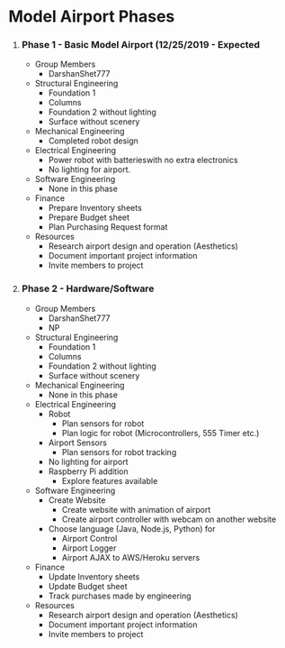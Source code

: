 # Model Airport Phases

1. ### Phase 1 - Basic Model Airport (12/25/2019 - Expected 
   * Group Members
      * DarshanShet777
   * Structural Engineering
      * Foundation 1
      * Columns
      * Foundation 2 without lighting
      * Surface without scenery
   * Mechanical Engineering
      * Completed robot design
   * Electrical Engineering
      * Power robot with batterieswith no extra electronics
      * No lighting for airport.
   * Software Engineering
      * None in this phase
   * Finance
      * Prepare Inventory sheets
      * Prepare Budget sheet
      * Plan Purchasing Request format
   * Resources
      * Research airport design and operation (Aesthetics)
      * Document important project information
      * Invite members to project

1. ### Phase 2 - Hardware/Software
   * Group Members
      * DarshanShet777
      * NP
   * Structural Engineering
      * Foundation 1
      * Columns
      * Foundation 2 without lighting
      * Surface without scenery
   * Mechanical Engineering
      * None in this phase
   * Electrical Engineering
      * Robot
         * Plan sensors for robot
         * Plan logic for robot (Microcontrollers, 555 Timer etc.)
      * Airport Sensors
         * Plan sensors for robot tracking
      * No lighting for airport
      * Raspberry Pi addition
         * Explore features available
   * Software Engineering
      * Create Website
         * Create website with animation of airport
         * Create airport controller with webcam on another website
      * Choose language (Java, Node.js, Python) for
         * Airport Control
         * Airport Logger
         * Airport AJAX to AWS/Heroku servers
   * Finance
      * Update Inventory sheets
      * Update Budget sheet
      * Track purchases made by engineering
   * Resources
      * Research airport design and operation (Aesthetics)
      * Document important project information
      * Invite members to project
